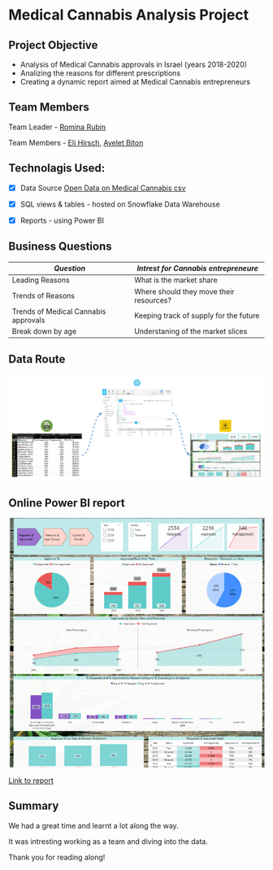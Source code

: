 # Medical Cannabis Analysis Project


## Project Objective
- Analysis of Medical Cannabis approvals in Israel (years 2018-2020)
- Analizing the reasons for different prescriptions
- Creating a dynamic report aimed at Medical Cannabis entrepreneurs



## Team Members

Team Leader - [Romina Rubin](https://www.linkedin.com/in/rominarubin/)

Team Members - [Eli Hirsch](https://www.linkedin.com/in/eli-b-hirsch/), [Ayelet Biton](https://www.linkedin.com/in/ayelet-biton-8779b01b9/)



## Technolagis Used:
- [x] Data Source [Open Data on Medical Cannabis csv](https://www.meida.org.il/?p=11491)
- [x] SQL views & tables - hosted on Snowflake Data Warehouse
- [x] Reports - using Power BI



## Business Questions

| *Question* | *Intrest for Cannabis entrepreneure* |
| ----------- | ----------- |
| Leading Reasons  | What is the market share |
| Trends of Reasons | Where should they move their resources? |
| Trends of Medical Cannabis approvals | Keeping track of supply for the future |
| Break down by age | Understaning of the market slices |



## Data Route
![Data Route](https://github.com/elijellyeli/medical-cannabis-analysis/blob/main/src/data%20route.png)

## Online Power BI report

![Report](https://github.com/elijellyeli/medical-cannabis-analysis/blob/main/src/power%20bi%20report.png)

[Link to report](https://app.powerbi.com/view?r=eyJrIjoiY2E0YTMxNjktOTQ3MS00NDY4LTgzZWItMGUxMjNlNTMyMWZhIiwidCI6ImE3YzJiM2ZlLWE2ZjQtNDk0Ni04YjI0LTc4OTM0NmYzMjcyZCIsImMiOjl9)

## Summary

We had a great time and learnt a lot along the way.

It was intresting working as a team and diving into the data.

Thank you for reading along!

